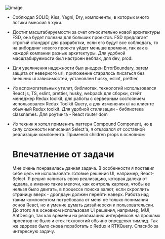 ![image](https://github.com/dedushkaalex/test_task/assets/32575876/cdf74ae2-47d3-456e-9b35-ddc78dc3f498)

- Соблюдал SOLID, Kiss, Yagni, Dry, компоненты, в которых много логики выносил в хуки.
- Достиг масштабируемости за счет относительно новой архитектуры FSD, она будет полезна для больших проектов. FSD предлагает строгий стандарт для разработки, если его будут все соблюдать, то на анбординг нового проекта уйдет меньше времени, так как в каждой компании разные архитектуры. Для удобной масштабируемости был настроен вебпак, для dev, prod.
- Для увеличения надежности был внедрен ErrorBoundary, затем защита от неверного url, приложение старалось писаться без внешних ui зависимостей, установлен husky, eslint, prettier
- Из вспомогательных утилит, библиотек, технологий использовался React js, TS, eslint, prettier, husky, webpack для сборки, стейт менеджер Redux toolkit, для работы с серверным состоянием использовался Redux Toolkit Query, а для изменения ui на клиенте обычный Redux toolkit. Для удобной стилизации - библиотека classnames. Для роутинга - React router dom
- Из техник я хотел применить паттерн Compound Component, но в силу сложности написания Select'a, я отказался от составной реализации компонента. Применял children props в основном

  # Впечатление от задачи
  Мне очень понравилась данная задача. В особенности я поставил себе цель не использовать готовые решения UI, например, React-Select. Я решил написать свою реализацию, которая далека от идеала, а именно такие мелочи, как контроль картеки, чтобы ее нельзя было двигать, в процессе поиска валют, если скроллить страницу вверх - дропдаун должен перейти наверх. Работа над таким компонентом потребовала от меня не только понимания основ React, но и умение думать дизайнерски и пользовательски. До этого я в основном использовал UI решения, например, MUI, AntDesign, так как времени на реализацию интерфейсов на прошлых проектов не было и стек технологий обычно определял тимлид. Так же здорово было снова поработать с Redux и RTKQuery. Спасибо за интересную задачу.
